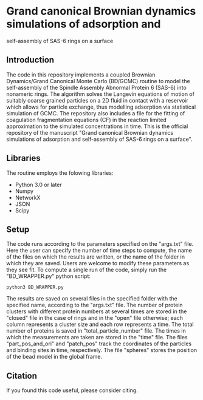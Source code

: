 # Grand canonical Brownian dynamics simulations of adsorption and
self-assembly of SAS-6 rings on a surface

## Introduction

The code in this repository implements a coupled Brownian Dynamics/Grand Canonical Monte Carlo (BD/GCMC) routine to model the self-assembly of the Spindle Assembly Abnormal Protein 6 (SAS-6) into nonameric rings. The algorithm solves the Langevin equations of motion of suitably coarse grained particles on a 2D fluid in contact with a reservoir which allows for particle exchange, thus modelling adsorption via statistical simulation of GCMC. The repository also includes a file for the fitting of coagulation fragmentation equations (CF) in the reaction limited approximation to the simulated concentrations in time. This is the official repository of the manuscript "Grand canonical Brownian dynamics simulations of adsorption and
self-assembly of SAS-6 rings on a surface".

## Libraries

The routine employs the folowing libraries:

- Python 3.0 or later
- Numpy
- NetworkX
- JSON
- Scipy

## Setup

The code runs according to the parameters specified on the "args.txt" file. Here the user can specify the number of time steps to compute, the name of the files on which the results are written, or the name of the folder in which they are saved. Users are welcome to modify these parameters as they see fit. To compute a single run of the code, simply run the "BD_WRAPPER.py" python script:

```
python3 BD_WRAPPER.py
```
The results are saved on several files in the specified folder with the specified name, according to the "args.txt" file. The number of protein clusters with different protein numbers at several times are stored in the "closed" file in the case of rings and in the "open" file otherwise; each column represents a cluster size and each row represents a time. The total number of proteins is saved in "total_particle_number" file. The times in which the measurements are taken are stored in the "time" file. The files "part_pos_and_ori" and "patch_pos" track the coordinates of the particles and binding sites in time, respectively. The file "spheres" stores the position of the bead model in the global frame.

## Citation

If you found this code useful, please consider citing. 
